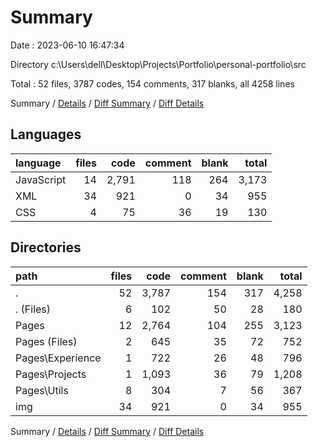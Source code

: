 # Summary

Date : 2023-06-10 16:47:34

Directory c:\\Users\\dell\\Desktop\\Projects\\Portfolio\\personal-portfolio\\src

Total : 52 files,  3787 codes, 154 comments, 317 blanks, all 4258 lines

Summary / [Details](details.md) / [Diff Summary](diff.md) / [Diff Details](diff-details.md)

## Languages
| language | files | code | comment | blank | total |
| :--- | ---: | ---: | ---: | ---: | ---: |
| JavaScript | 14 | 2,791 | 118 | 264 | 3,173 |
| XML | 34 | 921 | 0 | 34 | 955 |
| CSS | 4 | 75 | 36 | 19 | 130 |

## Directories
| path | files | code | comment | blank | total |
| :--- | ---: | ---: | ---: | ---: | ---: |
| . | 52 | 3,787 | 154 | 317 | 4,258 |
| . (Files) | 6 | 102 | 50 | 28 | 180 |
| Pages | 12 | 2,764 | 104 | 255 | 3,123 |
| Pages (Files) | 2 | 645 | 35 | 72 | 752 |
| Pages\\Experience | 1 | 722 | 26 | 48 | 796 |
| Pages\\Projects | 1 | 1,093 | 36 | 79 | 1,208 |
| Pages\\Utils | 8 | 304 | 7 | 56 | 367 |
| img | 34 | 921 | 0 | 34 | 955 |

Summary / [Details](details.md) / [Diff Summary](diff.md) / [Diff Details](diff-details.md)